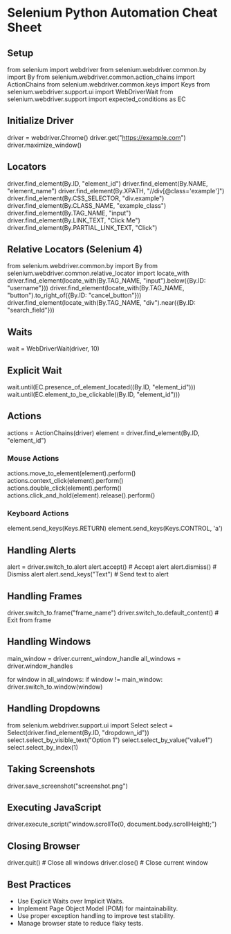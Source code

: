 # Selenium Python Automation Cheat Sheet

## Setup

from selenium import webdriver
from selenium.webdriver.common.by import By
from selenium.webdriver.common.action_chains import ActionChains
from selenium.webdriver.common.keys import Keys
from selenium.webdriver.support.ui import WebDriverWait
from selenium.webdriver.support import expected_conditions as EC

##  Initialize Driver
driver = webdriver.Chrome()
driver.get("https://example.com")
driver.maximize_window()

## Locators

driver.find_element(By.ID, "element_id")
driver.find_element(By.NAME, "element_name")
driver.find_element(By.XPATH, "//div[@class='example']")
driver.find_element(By.CSS_SELECTOR, "div.example")
driver.find_element(By.CLASS_NAME, "example_class")
driver.find_element(By.TAG_NAME, "input")
driver.find_element(By.LINK_TEXT, "Click Me")
driver.find_element(By.PARTIAL_LINK_TEXT, "Click")

## Relative Locators (Selenium 4)

from selenium.webdriver.common.by import By
from selenium.webdriver.common.relative_locator import locate_with
driver.find_element(locate_with(By.TAG_NAME, "input").below({By.ID: "username"}))
driver.find_element(locate_with(By.TAG_NAME, "button").to_right_of({By.ID: "cancel_button"}))
driver.find_element(locate_with(By.TAG_NAME, "div").near({By.ID: "search_field"}))

## Waits

wait = WebDriverWait(driver, 10)

##  Explicit Wait
wait.until(EC.presence_of_element_located((By.ID, "element_id")))
wait.until(EC.element_to_be_clickable((By.ID, "element_id")))

## Actions

actions = ActionChains(driver)
element = driver.find_element(By.ID, "element_id")

###  Mouse Actions
actions.move_to_element(element).perform()
actions.context_click(element).perform()
actions.double_click(element).perform()
actions.click_and_hold(element).release().perform()

### Keyboard Actions
element.send_keys(Keys.RETURN)
element.send_keys(Keys.CONTROL, 'a')

## Handling Alerts

alert = driver.switch_to.alert
alert.accept()  # Accept alert
alert.dismiss()  # Dismiss alert
alert.send_keys("Text")  # Send text to alert

## Handling Frames

driver.switch_to.frame("frame_name")
driver.switch_to.default_content()  # Exit from frame

## Handling Windows

main_window = driver.current_window_handle
all_windows = driver.window_handles

for window in all_windows:
    if window != main_window:
        driver.switch_to.window(window)

## Handling Dropdowns

from selenium.webdriver.support.ui import Select
select = Select(driver.find_element(By.ID, "dropdown_id"))
select.select_by_visible_text("Option 1")
select.select_by_value("value1")
select.select_by_index(1)

## Taking Screenshots

driver.save_screenshot("screenshot.png")

## Executing JavaScript

driver.execute_script("window.scrollTo(0, document.body.scrollHeight);")

## Closing Browser

driver.quit()  # Close all windows
driver.close()  # Close current window

##  Best Practices

- Use Explicit Waits over Implicit Waits.
- Implement Page Object Model (POM) for maintainability.
- Use proper exception handling to improve test stability.
- Manage browser state to reduce flaky tests.
